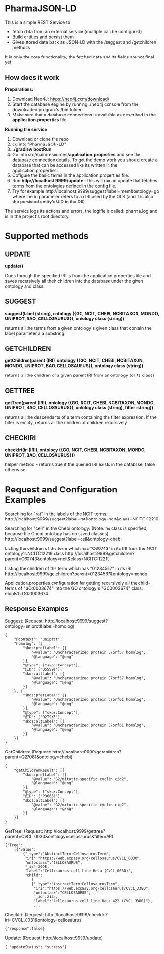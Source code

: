 # PharmaJSON-LD

This is a simple REST Service to
- fetch data from an external service (multiple can be configured)
- Build entities and persist them
- Gives stored data back as JSON-LD with the /suggest and /getchildren methods

It is only the core functionality, the fetched data and its fields are not final yet

## How does it work

**Preparations:**
1. Download Neo4J: https://neo4j.com/download/
2. Start the database engine by running ./neo4j console from the downloaded program's /bin folder
3. Make sure that a database connections is available as described in the **application.properties** file 

**Running the service**

1. Download or clone the repo
2. cd into "PharmaJSON-LD"
3. **./gradlew bootRun**
4. Go into src/main/resources/**application.properties** and see the database connection details. To get the demo work you should create a database that can be accessed like its written in the application.properties.
5. Cofigure the basic terms in the application.properties file.
6. Run **http://localhost:9999/update** - this will run an update that fetches terms from the ontologies defined in the config file.
7. Try for example http://localhost:9999/suggest?label=mem&ontology=go
 where the iri parameter refers to an IRI used by the OLS (and it is also the persisted entity's UID in the DB)

The service logs its actions and errors, the logifle is called: pharma.log and is in the project's root directory.

# Supported methods

## UPDATE 
**update()**

Goes through the specified IRI-s from the application.properties file and saves recursively all their children into the database under the given ontology and class.

## SUGGEST 
**suggest(label (string), ontology ({GO, NCIT, CHEBI, NCBITAXON, MONDO, UNIPROT, BAO, CELLOSAURUS}), ontology class (string))**

returns all the terms from a given ontology's given class that contain the label parameter a a substring.

## GETCHILDREN 
**getChildren(parent (IRI), ontology ({GO, NCIT, CHEBI, NCBITAXON, MONDO, UNIPROT, BAO, CELLOSAURUS}), ontology class (string))**

returns all the children of a given parent IRI from an ontology  (or its class)

## GETTREE 

**getTree(parent (IRI), ontology ({GO, NCIT, CHEBI, NCBITAXON, MONDO, UNIPROT, BAO, CELLOSAURUS}), ontology class (string), filter (string))**

returns all the descendants of a term containing the filter expression. If the filter is empty, returns all the children of children recursively

## CHECKIRI

**checkIri(iri (IRI), ontology ({GO, NCIT, CHEBI, NCBITAXON, MONDO, UNIPROT, BAO, CELLOSAURUS}))**

helper method - returns true if the queried IRI exists in the database, false otherwise.

# Request and Configuration Examples

Searching for "rat" in the labels of the NCIT terms:
http://localhost:9999/suggest?label=rat&ontology=ncit&class=NCITC:12219

Searching for "cell" in the Chebi ontology: (Note: no class is specified, because the Chebi ontology has no saved classes)
http://localhost:9999/suggest?label=cell&ontology=chebi

Listing the children of the term which has "C60743" in its IRI from the NCIT ontology's NCITC12219 class
http://localhost:9999/getchildren?parent=C60743&ontology=ncit&class=NCITC:12219

Listing the children of the term which has "01234567" in its IRI:
http://localhost:9999/getchildren?parent=01234567&ontology=mondo

Application.properties configuration for getting recursively all the child-terms of "GO:0003674" into the GO ontology's "GO0003674" class:
ebiols1=GO:0003674

## Response Examples

Suggest:
(Request: http://localhost:9999/suggest?ontology=uniprot&label=homolog)

```
{
	"@context": "uniprot",
	"homolog": [{
		"skos:prefLabel": [{
			"@value": "Uncharacterized protein C7orf57 homolog",
			"@language": "@eng"
		}],
		"@type": ["skos:Concept"],
		"@ID": ["Q5SS90"],
		"skos:altLabel": [{
			"@value": "Uncharacterized protein C7orf57 homolog",
			"@language": "@eng"
		}]
	}, {
		"skos:prefLabel": [{
			"@value": "Uncharacterized protein C7orf61 homolog",
			"@language": "@eng"
		}],
		"@type": ["skos:Concept"],
		"@ID": ["Q2T9X5"],
		"skos:altLabel": [{
			"@value": "Uncharacterized protein C7orf61 homolog",
			"@language": "@eng"
		}]
	}]
}
```

GetChildren:
(Request: http://localhost:9999/getchildren?parent=Q27081&ontology=chebi)

```
{
	"getChildrenResult": [{
		"skos:prefLabel": [{
			"@value": "G2/mitotic-specific cyclin cig2",
			"@language": "@eng"
		}],
		"@type": ["skos:Concept"],
		"@ID": ["P36630"],
		"skos:altLabel": [{
			"@value": "G2/mitotic-specific cyclin cig2",
			"@language": "@eng"
		}]
	}]
}
```

GetTree:
(Request: http://localhost:9999/gettree?parent=CVCL_0030&ontology=cellosaurus&filter=AR)

```
{"Tree":
	[{"value":
		{"_type":"AbstractTerm:CellosaurusTerm",
		 "iri":"https://web.expasy.org/cellosaurus/CVCL_0030",
		 "ontoclass":"CELLOSAURUS",
		 "_id":2095,
		 "label":"Cellosaurus cell line HeLa (CVCL_0030)",
		 "child":
		 	[
			{"_type":"AbstractTerm:CellosaurusTerm",
			 "iri":"https://web.expasy.org/cellosaurus/CVCL_3380",
			 "ontoclass":"CELLOSAURUS",
			 "_id":2134,
			 "label":"Cellosaurus cell line HeLa 422 (CVCL_3380)"},
			 ...
```

CheckIri:
(Request: http://localhost:9999/checkIri?iri=CVCL_0031&ontology=cellosaurus)

```
{"response":false}
```

Update:
(Request: http://localhost:9999/update)

```
{ "updateStatus": "success"}
```

 
